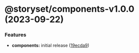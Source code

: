 # @storyset/components-v1.0.0 (2023-09-22)


### Features

* **components:** initial release ([19ecda9](https://github.com/storyset/storyset/commit/19ecda98b3e941e8e316182c2735f4e4134fc0f7))
